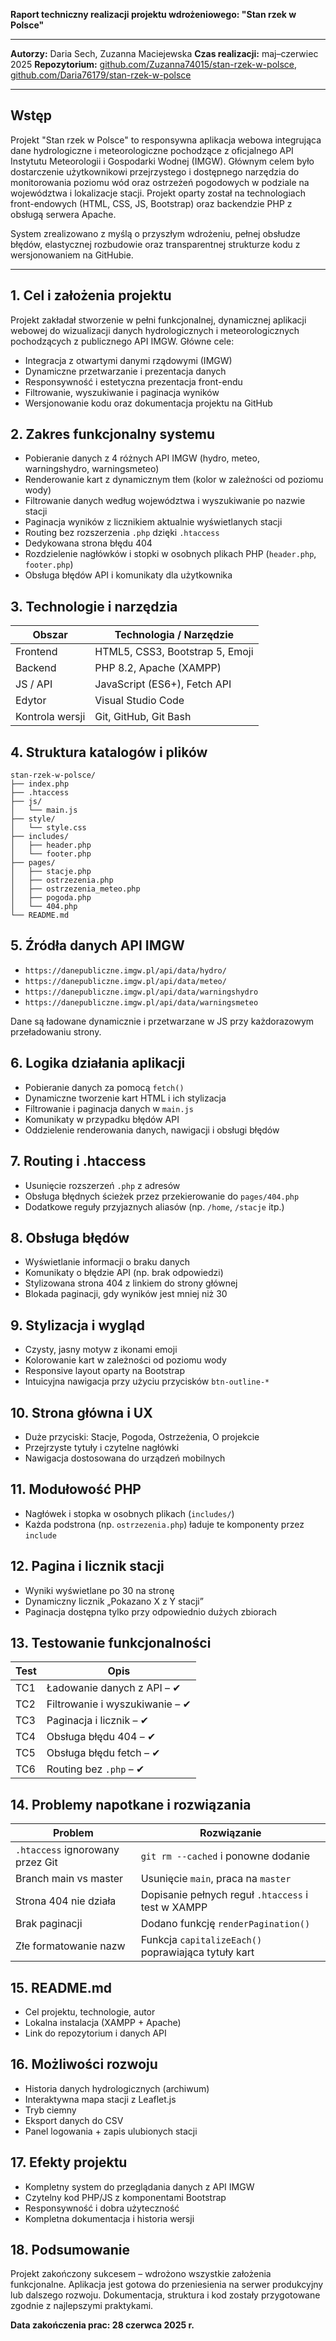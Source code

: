 **Raport techniczny realizacji projektu wdrożeniowego: "Stan rzek w Polsce"**

---

**Autorzy:** Daria Sech, Zuzanna Maciejewska
**Czas realizacji:** maj–czerwiec 2025
**Repozytorium:** [github.com/Zuzanna74015/stan-rzek-w-polsce](https://github.com/Zuzanna74015/stan-rzek-w-polsce),
[github.com/Daria76179/stan-rzek-w-polsce](https://github.com/Daria76179/stan-rzek-w-polsce)

---

## Wstęp

Projekt "Stan rzek w Polsce" to responsywna aplikacja webowa integrująca dane hydrologiczne i meteorologiczne pochodzące z oficjalnego API Instytutu Meteorologii i Gospodarki Wodnej (IMGW). Głównym celem było dostarczenie użytkownikowi przejrzystego i dostępnego narzędzia do monitorowania poziomu wód oraz ostrzeżeń pogodowych w podziale na województwa i lokalizacje stacji. Projekt oparty został na technologiach front-endowych (HTML, CSS, JS, Bootstrap) oraz backendzie PHP z obsługą serwera Apache.

System zrealizowano z myślą o przyszłym wdrożeniu, pełnej obsłudze błędów, elastycznej rozbudowie oraz transparentnej strukturze kodu z wersjonowaniem na GitHubie.

---

## 1. Cel i założenia projektu

Projekt zakładał stworzenie w pełni funkcjonalnej, dynamicznej aplikacji webowej do wizualizacji danych hydrologicznych i meteorologicznych pochodzących z publicznego API IMGW. Główne cele:

* Integracja z otwartymi danymi rządowymi (IMGW)
* Dynamiczne przetwarzanie i prezentacja danych
* Responsywność i estetyczna prezentacja front-endu
* Filtrowanie, wyszukiwanie i paginacja wyników
* Wersjonowanie kodu oraz dokumentacja projektu na GitHub

## 2. Zakres funkcjonalny systemu

* Pobieranie danych z 4 różnych API IMGW (hydro, meteo, warningshydro, warningsmeteo)
* Renderowanie kart z dynamicznym tłem (kolor w zależności od poziomu wody)
* Filtrowanie danych według województwa i wyszukiwanie po nazwie stacji
* Paginacja wyników z licznikiem aktualnie wyświetlanych stacji
* Routing bez rozszerzenia `.php` dzięki `.htaccess`
* Dedykowana strona błędu 404
* Rozdzielenie nagłówków i stopki w osobnych plikach PHP (`header.php`, `footer.php`)
* Obsługa błędów API i komunikaty dla użytkownika

## 3. Technologie i narzędzia

| Obszar          | Technologia / Narzędzie         |
| --------------- | ------------------------------- |
| Frontend        | HTML5, CSS3, Bootstrap 5, Emoji |
| Backend         | PHP 8.2, Apache (XAMPP)         |
| JS / API        | JavaScript (ES6+), Fetch API    |
| Edytor          | Visual Studio Code              |
| Kontrola wersji | Git, GitHub, Git Bash           |

## 4. Struktura katalogów i plików

```
stan-rzek-w-polsce/
├── index.php
├── .htaccess
├── js/
│   └── main.js
├── style/
│   └── style.css
├── includes/
│   ├── header.php
│   └── footer.php
├── pages/
│   ├── stacje.php
│   ├── ostrzezenia.php
│   ├── ostrzezenia_meteo.php
│   ├── pogoda.php
│   └── 404.php
└── README.md
```

## 5. Źródła danych API IMGW

* `https://danepubliczne.imgw.pl/api/data/hydro/`
* `https://danepubliczne.imgw.pl/api/data/meteo/`
* `https://danepubliczne.imgw.pl/api/data/warningshydro`
* `https://danepubliczne.imgw.pl/api/data/warningsmeteo`

Dane są ładowane dynamicznie i przetwarzane w JS przy każdorazowym przeładowaniu strony.

## 6. Logika działania aplikacji

* Pobieranie danych za pomocą `fetch()`
* Dynamiczne tworzenie kart HTML i ich stylizacja
* Filtrowanie i paginacja danych w `main.js`
* Komunikaty w przypadku błędów API
* Oddzielenie renderowania danych, nawigacji i obsługi błędów

## 7. Routing i .htaccess

* Usunięcie rozszerzeń `.php` z adresów
* Obsługa błędnych ścieżek przez przekierowanie do `pages/404.php`
* Dodatkowe reguły przyjaznych aliasów (np. `/home`, `/stacje` itp.)

## 8. Obsługa błędów

* Wyświetlanie informacji o braku danych
* Komunikaty o błędzie API (np. brak odpowiedzi)
* Stylizowana strona 404 z linkiem do strony głównej
* Blokada paginacji, gdy wyników jest mniej niż 30

## 9. Stylizacja i wygląd

* Czysty, jasny motyw z ikonami emoji
* Kolorowanie kart w zależności od poziomu wody
* Responsive layout oparty na Bootstrap
* Intuicyjna nawigacja przy użyciu przycisków `btn-outline-*`

## 10. Strona główna i UX

* Duże przyciski: Stacje, Pogoda, Ostrzeżenia, O projekcie
* Przejrzyste tytuły i czytelne nagłówki
* Nawigacja dostosowana do urządzeń mobilnych

## 11. Modułowość PHP

* Nagłówek i stopka w osobnych plikach (`includes/`)
* Każda podstrona (np. `ostrzezenia.php`) ładuje te komponenty przez `include`

## 12. Pagina i licznik stacji

* Wyniki wyświetlane po 30 na stronę
* Dynamiczny licznik „Pokazano X z Y stacji”
* Paginacja dostępna tylko przy odpowiednio dużych zbiorach

## 13. Testowanie funkcjonalności

| Test | Opis                            |
| ---- | ------------------------------- |
| TC1  | Ładowanie danych z API – ✔︎     |
| TC2  | Filtrowanie i wyszukiwanie – ✔︎ |
| TC3  | Paginacja i licznik – ✔︎        |
| TC4  | Obsługa błędu 404 – ✔︎          |
| TC5  | Obsługa błędu fetch – ✔︎        |
| TC6  | Routing bez `.php` – ✔︎         |

## 14. Problemy napotkane i rozwiązania

| Problem                          | Rozwiązanie                                         |
| -------------------------------- | --------------------------------------------------- |
| `.htaccess` ignorowany przez Git | `git rm --cached` i ponowne dodanie                 |
| Branch main vs master            | Usunięcie `main`, praca na `master`                 |
| Strona 404 nie działa            | Dopisanie pełnych reguł `.htaccess` i test w XAMPP  |
| Brak paginacji                   | Dodano funkcję `renderPagination()`                 |
| Złe formatowanie nazw            | Funkcja `capitalizeEach()` poprawiająca tytuły kart |

## 15. README.md

* Cel projektu, technologie, autor
* Lokalna instalacja (XAMPP + Apache)
* Link do repozytorium i danych API

## 16. Możliwości rozwoju

* Historia danych hydrologicznych (archiwum)
* Interaktywna mapa stacji z Leaflet.js
* Tryb ciemny
* Eksport danych do CSV
* Panel logowania + zapis ulubionych stacji

## 17. Efekty projektu

* Kompletny system do przeglądania danych z API IMGW
* Czytelny kod PHP/JS z komponentami Bootstrap
* Responsywność i dobra użyteczność
* Kompletna dokumentacja i historia wersji

## 18. Podsumowanie

Projekt zakończony sukcesem – wdrożono wszystkie założenia funkcjonalne. Aplikacja jest gotowa do przeniesienia na serwer produkcyjny lub dalszego rozwoju. Dokumentacja, struktura i kod zostały przygotowane zgodnie z najlepszymi praktykami.

**Data zakończenia prac: 28 czerwca 2025 r.**
